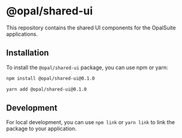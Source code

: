 # @opal/shared-ui

This repository contains the shared UI components for the OpalSuite applications.

## Installation

To install the `@opal/shared-ui` package, you can use npm or yarn:

```bash
npm install @opal/shared-ui@0.1.0
```

```bash
yarn add @opal/shared-ui@0.1.0
```

## Development

For local development, you can use `npm link` or `yarn link` to link the package to your application.
